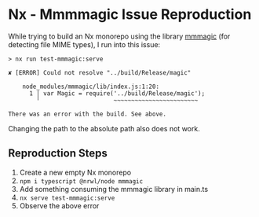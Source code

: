 # Nx - Mmmmagic Issue Reproduction
While trying to build an Nx monorepo using the library [mmmagic](https://www.npmjs.com/package/mmmagic) (for detecting file MIME types),
I run into this issue:

```
> nx run test-mmmagic:serve

✘ [ERROR] Could not resolve "../build/Release/magic"

    node_modules/mmmagic/lib/index.js:1:20:
      1 │ var Magic = require('../build/Release/magic');
        ╵                     ~~~~~~~~~~~~~~~~~~~~~~~~

There was an error with the build. See above.
```

Changing the path to the absolute path also does not work.

## Reproduction Steps
1. Create a new empty Nx monorepo
2. `npm i typescript @nrwl/node mmmagic`
3. Add something consuming the mmmagic library in main.ts
4. `nx serve test-mmmagic:serve`
5. Observe the above error